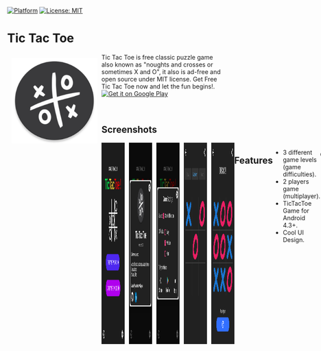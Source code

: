  [![Platform](https://img.shields.io/badge/Platform-Android-green.svg)]()    [![License: MIT](https://img.shields.io/badge/License-MIT-red.svg)](https://opensource.org/licenses/MIT)

# Tic Tac Toe 

<img src="https://github.com/gupta1anubhav/TicTacToe/blob/master/app/src/main/ic_launcher-web.png" align="left" width="200" hspace="10" vspace="10">
Tic Tac Toe is free classic puzzle game also known as "noughts and crosses or sometimes X and O", it also is ad-free and open source under MIT license. Get Free Tic Tac Toe now and let the fun begins!.<br/>

<div style="display:flex;" >

<a href="https://play.google.com/store/apps/details?id=com.anubhav87.tictactoe">
    <img alt="Get it on Google Play"
        height="80"
        src="https://play.google.com/intl/en_us/badges/images/generic/en_badge_web_generic.png" />
</a>
</div>
</br></br>

## Screenshots
<div style="display:flex;" >
<img  src="screenshots/screenshot1.png" width="19%" >
<img style="margin-left:10px;" src="screenshots/screenshot2.png" width="19%" >
<img style="margin-left:10px;" src="screenshots/screenshot3.png" width="19%" >
<img style="margin-left:10px;" src="screenshots/screenshot4.png" width="19%" >
<img style="margin-left:10px;" src="screenshots/screenshot5.png" width="19%" >

## Features
 
 * 3 different game levels (game difficulties).
 * 2 players game (multiplayer).
 * TicTacToe Game for Android 4.3+.
 * Cool UI Design.
 
#### Contributing
 
###### Code 
If you are a developer and you wish to contribute to the app please fork the project
and submit a pull request on the [master branch](https://github.com/gupta1anubhav/TicTacToe/tree/master).
If you want, you can join us on Telegram - send us a message we will add you!

###### Issues
You can trace the status of known issues [here](https://github.com/gupta1anubhav/TicTacToe/issues),
also feel free to file a new issue (helpful description, screenshots and logcat are appreciated), or send me an [email](mailto:anubhav.dev97@gmail.com) if you have any questions.

#### Licensing
TicTacToe is licensed under the [MIT License](https://github.com/gupta1anubhav/TicTacToe/blob/master/LICENSE.md).
In addition to the terms set by the MIT License, we ask that if you use any code from this repository that you send us a message to let us know. 

#### Developed By

Anubhav Gupta - <anubhav.dev97@gmail.com>

<a href="https://www.linkedin.com/in/anubhav-gupta-453116156/">
  <img alt="Follow me on linked In"
   src="https://github.com/faheema/img/blob/master/ln.png"  height="50" width="50"/> 